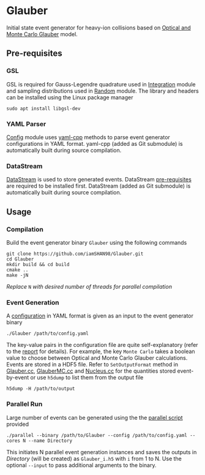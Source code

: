 # Glauber

Initial state event generator for heavy-ion collisions
based on [Optical and Monte Carlo Glauber](Report.pdf) model.

## Pre-requisites

### GSL

GSL is required for Gauss-Legendre quadrature used in
[Integration](include/Integration.h) module and sampling  distributions
used in [Random](src/Random.cc) module. The library and headers
can be installed using the Linux package manager

```shell
sudo apt install libgsl-dev
```

### YAML Parser

[Config](include/Config.h) module uses [yaml-cpp](https://github.com/jbeder/yaml-cpp) methods to
parse event generator configurations in YAML format.
yaml-cpp (added as Git submodule) is automatically
built during source compilation.

### DataStream

[DataStream](https://github.com/iamSHAN98/DataStream) is used to store generated events.
DataStream [pre-requisites](https://github.com/iamSHAN98/DataStream#installation) are required to be
installed first. DataStream (added as Git submodule)
is automatically built during source compilation.

## Usage

### Compilation

Build the event generator binary `Glauber` using
the following commands

```shell
git clone https://github.com/iamSHAN98/Glauber.git
cd Glauber
mkdir build && cd build
cmake ..
make -jN
```

*Replace* `N` *with desired number of threads for
parallel compilation*

### Event Generation

A [configuration](config.yaml) in YAML format is given as
an input to the event generator binary

```shell
./Glauber /path/to/config.yaml
```

The key-value pairs in the configuration file are
quite self-explanatory (refer to the [report](Report.pdf)
for details). For example, the key `Monte Carlo`
takes a boolean value to choose between Optical
and Monte Carlo Glauber calculations. Events are
stored in a HDF5 file. Refer to `SetOutputFormat`
method in [Glauber.cc](src/Glauber.cc), [GlauberMC.cc](src/GlauberMC.cc)
and [Nucleus.cc](src/Nucleus.cc) for the quantities stored
event-by-event or use `h5dump` to list them from
the output file

```shell
h5dump -H /path/to/output
``` 

### Parallel Run

Large number of events can be generated using the
the [parallel script](parallel) provided

```shell
./parallel --binary /path/to/Glauber --config /path/to/config.yaml --cores N --name Directory
```

This initiates N parallel event generation
instances and saves the outputs in *Directory*
(will be created) as `Glauber_i.h5` with `i` from
1 to N. Use the optional `--input` to pass
additional arguments to the binary.